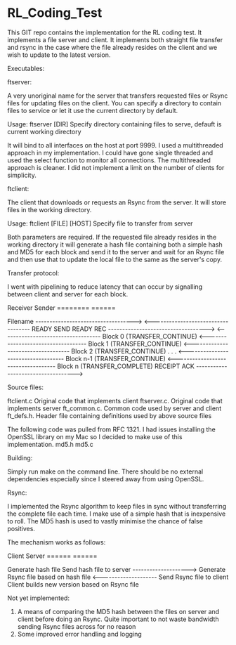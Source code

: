 # RL_Coding_Test

This GIT repo contains the implementation for the RL coding test. It implements a file server and client. It implements both straight file transfer and rsync in the case where the file already resides on the client and we wish to update to the latest version.

Executables:

ftserver:

A very unoriginal name for the server that transfers requested files or Rsync files for updating files on the client. You can specify a directory to contain files to service or let it use the current directory by default.

Usage: ftserver [DIR]
Specify directory containing files to serve, defauft is current working directory

It will bind to all interfaces on the host at port 9999. I used a multithreaded approach in my implementation. I could have gone single threaded and used the select function to monitor all connections. The multithreaded approach is cleaner. I did not implement a limit on the number of clients for simplicity.


ftclient:

The client that downloads or requests an Rsync from the server. It will store files in the working directory.

Usage: ftclient [FILE] [HOST]
Specify file to transfer from server

Both parameters are required. If the requested file already resides in the working directory it will generate a hash file containing both a simple hash and MD5 for each block and send it to the server and wait for an Rsync file and then use that to update the local file to the same as the server's copy.


Transfer protocol:

I went with pipelining to reduce latency that can occur by signalling between client and server for each block.

Receiver                                            Sender
========                                            ======

Filename    ----------------------------------->
            <----------------------------------- READY SEND
READY REC   ----------------------------------->
            <----------------------------------- Block 0 (TRANSFER_CONTINUE)
            <----------------------------------- Block 1 (TRANSFER_CONTINUE)
            <----------------------------------- Block 2 (TRANSFER_CONTINUE)
                           .
                           .
                           .
            <----------------------------------- Block n-1 (TRANSFER_CONTINUE)
            <----------------------------------- Block n   (TRANSFER_COMPLETE)
RECEIPT ACK ----------------------------------->
						
		
Source files:

ftclient.c      Original code that implements client 
ftserver.c.     Original code that implements server
ft_common.c.    Common code used by server and client
ft_defs.h.      Header file containing definitions used by above source files

The following code was pulled from RFC 1321. I had issues installing the OpenSSL library on my Mac so I decided to make use of this implementation.
md5.h
md5.c		


Building:

Simply run make on the command line. There should be no external dependencies especially since I steered away from using OpenSSL.


Rsync:

I implemented the Rsync algorithm to keep files in sync without transferring the complete file each time. I make use of a simple hash that is inexpensive to roll. The MD5 hash is used to vastly minimise the chance of false positives.

The mechanism works as follows:

Client                                          Server
======                                          ======

Generate hash file
Send hash file to server -------------------->
                                                Generate Rsync file based on hash file
                         <--------------------  Send Rsync file to client
Client builds new
version based on 
Rsync file


Not yet implemented:

1. A means of comparing the MD5 hash between the files on server and client before doing an Rsync. Quite important to not waste bandwidth sending Rsync files across for no reason
2. Some improved error handling and logging



